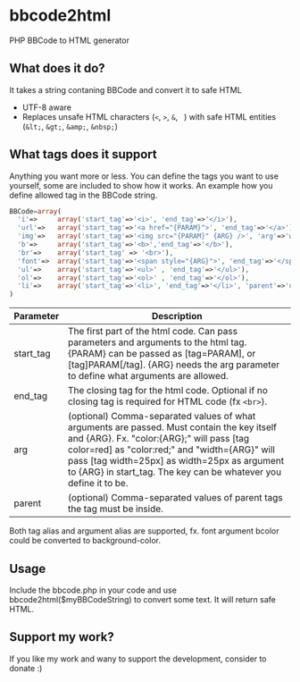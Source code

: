 # bbcode2html
PHP BBCode to HTML generator

## What does it do?
It takes a string contaning BBCode and convert it to safe HTML

* UTF-8 aware
* Replaces unsafe HTML characters (`<`, `>`, `&`, ` `) with safe HTML entities (`&lt;`, `&gt;`, `&amp;`, `&nbsp;`)

## What tags does it support
Anything you want more or less. You can define the tags you want to use yourself, some are included to show how it works. An example how you define allowed tag in the BBCode string.

```PHP
BBCode=array(
  'i'=>     array('start_tag'=>'<i>', 'end_tag'=>'</i>'),
  'url'=>   array('start_tag'=>'<a href="{PARAM}">', 'end_tag'=>'</a>'),
  'img'=>   array('start_tag'=>'<img src="{PARAM}" {ARG} />', 'arg'=>'width={ARG},height={ARG}'),
  'b'=>     array('start_tag'=>'<b>','end_tag'=>'</b>'),
  'br'=>    array('start_tag' => '<br>'),
  'font'=>  array('start_tag'=>'<span style="{ARG}">', 'end_tag'=>'</span>', 'arg'=>'color:{ARG};,size:{ARG};bcolor:{ARG};'),
  'ul'=>    array('start_tag'=>'<ul>' , 'end_tag'=>'</ul>'),
  'ol'=>    array('start_tag'=>'<ol>' , 'end_tag'=>'</ol>'),
  'li'=>    array('start_tag'=>'<li>', 'end_tag'=>'</li>', 'parent'=>'ul,ol'),
)
 ```

Parameter | Description
----------|------------
start_tag | The first part of the html code. Can pass parameters and arguments to the html tag. {PARAM} can be passed as [tag=PARAM], or [tag]PARAM[/tag]. {ARG} needs the arg parameter to define what arguments are allowed.
end_tag | The closing tag for the html code. Optional if no closing tag is required for HTML code (fx `<br>`).
arg | (optional) Comma-separated values of what arguments are passed. Must contain the key itself and {ARG}. Fx. "color:{ARG};" will pass [tag color=red] as "color:red;" and "width={ARG}" will pass [tag width=25px] as width=25px as	argument to {ARG} in start_tag. The key can be whatever you define it to be.
parent | (optional) Comma-separated values of parent tags the tag must be inside.

Both tag alias and argument alias are supported, fx. font argument bcolor could be converted to background-color.

## Usage
Include the bbcode.php in your code and use bbcode2html($myBBCodeString) to convert some text. It will return safe HTML.

## Support my work?
If you like my work and wany to support the development, consider to donate :)
